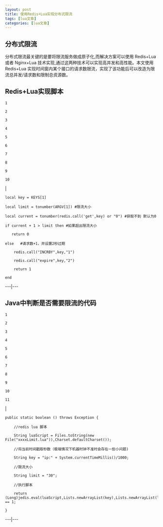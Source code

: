 ```yaml
---
layout: post
title: 使用Redis+Lua实现分布式限流 
tags: [lua文章]
categories: [lua文章]
---
```

## 分布式限流

分布式限流最关键的是要将限流服务做成原子化,而解决方案可以使用 Redis+Lua 或者 Nginx+Lua
技术实现,通过这两种技术可以实现高并发和高性能。本文使用 Redis+Lua
实现时间窗内某个接口的请求数限流，实现了该功能后可以改造为限流总并发/请求数和限制总资源数。

## Redis+Lua实现脚本

    
    
    1
    
    2
    
    3
    
    4
    
    5
    
    6
    
    7
    
    8
    
    9
    
    10

|

    
    
    local key = KEYS[1] 
    
    local limit = tonumber(ARGV[1]) #限流大小
    
    local current = tonumber(redis.call('get',key) or "0") #获取不到 默认为0
    
    if current + 1 > limit then #如果超出限流大小
    
       return 0
    
    else   #请求数+1，并设置2秒过期
    
    	redis.call("INCRBY",key,"1")
    
    	redis.call("expire",key,"2")
    
    	return 1
    
    end  
  
---|---  
  
## Java中判断是否需要限流的代码

    
    
    1
    
    2
    
    3
    
    4
    
    5
    
    6
    
    7
    
    8
    
    9
    
    10
    
    11

|

    
    
    public static boolean () throws Exception {
    
    	//redis lua 脚本
    
    	String luaScript = Files.toString(new File("xxxxLimit.lua")),Charset.defaultCharset());
    
    	//将当前时间戳取秒数（极端情况下机器时钟不准时会存在一些小问题)
    
    	String key = "ip:" + System.currentTimeMillis()/1000;
    
    	//限流大小
    
    	String limit = "30"; 
    
    	//执行脚本
    
    	return (Long)jedis.eval(luaScript,Lists.newArrayList(key),Lists.newArrayList(limit)) == 1;
    
    }  
  
---|---